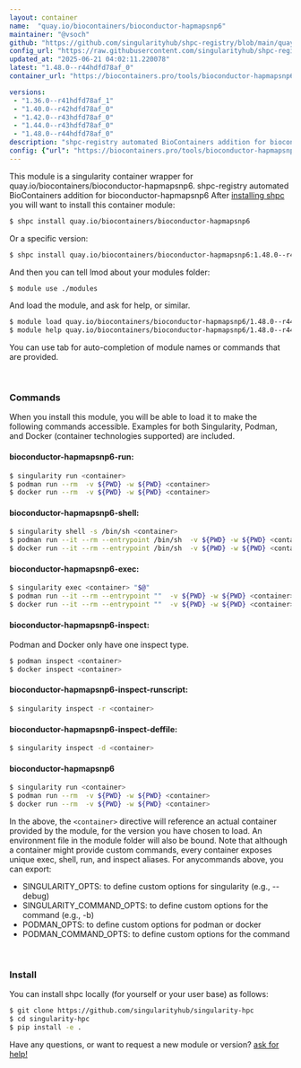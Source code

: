 ```yaml
---
layout: container
name:  "quay.io/biocontainers/bioconductor-hapmapsnp6"
maintainer: "@vsoch"
github: "https://github.com/singularityhub/shpc-registry/blob/main/quay.io/biocontainers/bioconductor-hapmapsnp6/container.yaml"
config_url: "https://raw.githubusercontent.com/singularityhub/shpc-registry/main/quay.io/biocontainers/bioconductor-hapmapsnp6/container.yaml"
updated_at: "2025-06-21 04:02:11.220078"
latest: "1.48.0--r44hdfd78af_0"
container_url: "https://biocontainers.pro/tools/bioconductor-hapmapsnp6"

versions:
 - "1.36.0--r41hdfd78af_1"
 - "1.40.0--r42hdfd78af_0"
 - "1.42.0--r43hdfd78af_0"
 - "1.44.0--r43hdfd78af_0"
 - "1.48.0--r44hdfd78af_0"
description: "shpc-registry automated BioContainers addition for bioconductor-hapmapsnp6"
config: {"url": "https://biocontainers.pro/tools/bioconductor-hapmapsnp6", "maintainer": "@vsoch", "description": "shpc-registry automated BioContainers addition for bioconductor-hapmapsnp6", "latest": {"1.48.0--r44hdfd78af_0": "sha256:1ba6bc1ccaab93bcf3e8a95f779b5078e807009eed60443653dcd64a524b24ac"}, "tags": {"1.36.0--r41hdfd78af_1": "sha256:c891395f71cb968082cf1030fe4f985a85e8d1bf1f17a635f08e95feef77eafc", "1.40.0--r42hdfd78af_0": "sha256:b56f9cdeca3b836557291e7df44821686fe3c8a44b5a1e811cd4f416035ccdaa", "1.42.0--r43hdfd78af_0": "sha256:f249e4556dce74851d1d71c91b2e7c95ec797311852c21fca24df11915551fb6", "1.44.0--r43hdfd78af_0": "sha256:903a80239783933625e591d7d9fd9cf6f529b7bc82306d19af8749389f23dc3a", "1.48.0--r44hdfd78af_0": "sha256:1ba6bc1ccaab93bcf3e8a95f779b5078e807009eed60443653dcd64a524b24ac"}, "docker": "quay.io/biocontainers/bioconductor-hapmapsnp6"}
---
```


This module is a singularity container wrapper for quay.io/biocontainers/bioconductor-hapmapsnp6.
shpc-registry automated BioContainers addition for bioconductor-hapmapsnp6
After [installing shpc](#install) you will want to install this container module:


```bash
$ shpc install quay.io/biocontainers/bioconductor-hapmapsnp6
```

Or a specific version:

```bash
$ shpc install quay.io/biocontainers/bioconductor-hapmapsnp6:1.48.0--r44hdfd78af_0
```

And then you can tell lmod about your modules folder:

```bash
$ module use ./modules
```

And load the module, and ask for help, or similar.

```bash
$ module load quay.io/biocontainers/bioconductor-hapmapsnp6/1.48.0--r44hdfd78af_0
$ module help quay.io/biocontainers/bioconductor-hapmapsnp6/1.48.0--r44hdfd78af_0
```

You can use tab for auto-completion of module names or commands that are provided.

<br>

### Commands

When you install this module, you will be able to load it to make the following commands accessible.
Examples for both Singularity, Podman, and Docker (container technologies supported) are included.

#### bioconductor-hapmapsnp6-run:

```bash
$ singularity run <container>
$ podman run --rm  -v ${PWD} -w ${PWD} <container>
$ docker run --rm  -v ${PWD} -w ${PWD} <container>
```

#### bioconductor-hapmapsnp6-shell:

```bash
$ singularity shell -s /bin/sh <container>
$ podman run --it --rm --entrypoint /bin/sh  -v ${PWD} -w ${PWD} <container>
$ docker run --it --rm --entrypoint /bin/sh  -v ${PWD} -w ${PWD} <container>
```

#### bioconductor-hapmapsnp6-exec:

```bash
$ singularity exec <container> "$@"
$ podman run --it --rm --entrypoint ""  -v ${PWD} -w ${PWD} <container> "$@"
$ docker run --it --rm --entrypoint ""  -v ${PWD} -w ${PWD} <container> "$@"
```

#### bioconductor-hapmapsnp6-inspect:

Podman and Docker only have one inspect type.

```bash
$ podman inspect <container>
$ docker inspect <container>
```

#### bioconductor-hapmapsnp6-inspect-runscript:

```bash
$ singularity inspect -r <container>
```

#### bioconductor-hapmapsnp6-inspect-deffile:

```bash
$ singularity inspect -d <container>
```



#### bioconductor-hapmapsnp6

```bash
$ singularity run <container>
$ podman run --rm  -v ${PWD} -w ${PWD} <container>
$ docker run --rm  -v ${PWD} -w ${PWD} <container>
```


In the above, the `<container>` directive will reference an actual container provided
by the module, for the version you have chosen to load. An environment file in the
module folder will also be bound. Note that although a container
might provide custom commands, every container exposes unique exec, shell, run, and
inspect aliases. For anycommands above, you can export:

 - SINGULARITY_OPTS: to define custom options for singularity (e.g., --debug)
 - SINGULARITY_COMMAND_OPTS: to define custom options for the command (e.g., -b)
 - PODMAN_OPTS: to define custom options for podman or docker
 - PODMAN_COMMAND_OPTS: to define custom options for the command

<br>

### Install

You can install shpc locally (for yourself or your user base) as follows:

```bash
$ git clone https://github.com/singularityhub/singularity-hpc
$ cd singularity-hpc
$ pip install -e .
```

Have any questions, or want to request a new module or version? [ask for help!](https://github.com/singularityhub/singularity-hpc/issues)